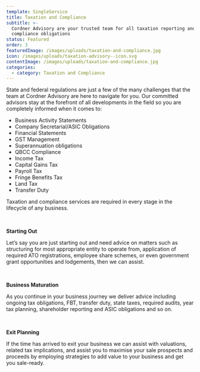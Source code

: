 ```yaml
---
template: SingleService
title: Taxation and Compliance
subtitle: >-
  Cordner Advisory are your trusted team for all taxation reporting and
  compliance obligations
status: Featured
order: 3
featuredImage: /images/uploads/taxation-and-compliance.jpg
icon: /images/uploads/taxation-advisory--icon.svg
contentImage: /images/uploads/taxation-and-compliance.jpg
categories:
  - category: Taxation and Compliance
---
```


State and federal regulations are just a few of the many challenges that the team at Cordner Advisory are here to navigate for you. Our committed advisors stay at the forefront of all developments in the field so you are completely informed when it comes to:

- Business Activity Statements
- Company Secretarial/ASIC Obligations
- Financial Statements
- GST Management
- Superannuation obligations
- QBCC Compliance
- Income Tax
- Capital Gains Tax
- Payroll Tax
- Fringe Benefits Tax
- Land Tax
- Transfer Duty

Taxation and compliance services are required in every stage in the lifecycle of any business.

<br />

**Starting Out**

Let’s say you are just starting out and need advice on matters such as structuring for most appropriate entity to operate from, application of required ATO registrations, employee share schemes, or even government grant opportunities and lodgements, then we can assist.

<br />

**Business Maturation**

As you continue in your business journey we deliver advice including ongoing tax obligations, FBT, transfer duty, state taxes, required audits, year tax planning, shareholder reporting and ASIC obligations and so on.

<br />

**Exit Planning**

If the time has arrived to exit your business we can assist with valuations, related tax implications, and assist you to maximise your sale prospects and proceeds by employing strategies to add value to your business and get you sale-ready.
